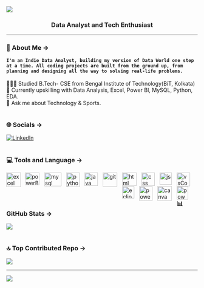 <img src="https://github.com/sayanb28/sayanb28/assets/170934465/3f719fcd-c3d0-43e0-aa13-0eeef3655706">

<h3 align="center"> Data Analyst and Tech Enthusiast </h3>

---

### 💫 About Me &#8594;
**`I'm an Indie Data Analyst, building my version of Data World one step at a time. All coding projects are built from the ground up, from planning and designing all the way to solving real-life problems.`**
<br />
<br />
👨🏻‍🎓 Studied B.Tech- CSE from Bengal Institute of Technology(BiT, Kolkata)<br>
🌱 Currently upskilling with Data Analysis, Excel, Power BI, MySQL, Python, EDA. <br>
💬 Ask me about Technology & Sports.

#


### 🌐 Socials &#8594;
[![LinkedIn](https://img.shields.io/badge/LinkedIn-%230077B5.svg?logo=linkedin&logoColor=white)](https://linkedin.com/in/sayanbera28) 

#


### 💻 Tools and Language &#8594;
<img align="left" alt="excel" width="38px" style="padding-right:8px;" src="https://github.com/sayanb28/sayanb28/assets/170934465/7840ecce-b734-4789-a549-3ec9acee902e"/>
<img align="left" alt="powerBi" width="38px" height="33px" style="padding-right:10px;" src="https://github.com/sayanb28/sayanb28/assets/170934465/44ebb890-f5a9-4ca2-aa0a-bab20ac7e3c6"/>
<img align="left" alt="mysql" width="45px" height="36px" style="padding-right:10px;" src="https://github.com/sayanb28/sayanb28/assets/170934465/bf5a6d8b-8477-40d7-83c7-203ce570f475"/>
<img align="left" alt="python" width="35px" height="38px" style="padding-right:10px" src="https://github.com/sayanb28/sayanb28/assets/170934465/9ae54b98-d806-462a-8f2a-8c2b6d3a3fae"/>
<img align="left" alt="java" width="35px" height="35px" style="padding-right:10px;" src="https://github.com/sayanb28/sayanb28/assets/170934465/75abc8c9-c0ea-4501-9399-f6db663e74d0"/>
<img align="left" alt="git" width="38px" height="37px" style="padding-right:10px;" src="https://github.com/sayanb28/sayanb28/assets/170934465/fa96d8c2-df0e-4b59-a724-62543a07af8d"/>
<img align="left" alt="html" width="38px" height="35px" style="padding-right:10px;" src="https://github.com/sayanb28/sayanb28/assets/170934465/3e12a493-2309-46c4-bfbc-1ec2cf531956"/>
<img align="left" alt="css" width="35px" height="35px" style="padding-right:10px;" src="https://github.com/sayanb28/sayanb28/assets/170934465/f1a90dc0-8641-4cd2-9660-53ebf4a11ff0"/>
<img align="left" alt="js" width="32px" height="32px" style="padding-right:10px;" src="https://github.com/sayanb28/sayanb28/assets/170934465/8df4a77d-79e7-4458-977d-fcb369b95149"/>
<img align="left" alt="vsCode" width="35px" height="36px" style="padding-right:10px;" src="https://github.com/sayanb28/sayanb28/assets/170934465/bd56ecf7-6d31-4815-88a2-7509085382f3"/>
<img align="left" alt="eclipse" width="32px" height="32px" style="padding-right:10px;" src="https://user-images.githubusercontent.com/25181517/192108892-6e9b5cdf-4e35-4a70-ad9a-801a93a07c1c.png"/>
<img align="left" alt="powerPoint" width="35px" height="38px" style="padding-right:10px;" src="https://github.com/sayanb28/sayanb28/assets/170934465/fc87b0dc-f650-4173-94ae-06b241ce6b99"/>
<img align="left" alt="canva" width="38px" height="38px" style="padding-right:10px;" src="https://github-production-user-asset-6210df.s3.amazonaws.com/136815194/253220886-02494c7c-de6a-43a6-9293-6369696842ed.png"/>
<img align="left" alt="powerPoint" width="30px" height="35px" style="padding-right:8px;" src="https://github.com/sayanb28/sayanb28/assets/170934465/d516251d-56d8-4c91-8312-b8b5e39f5818"/>
<br />

#


### 📊 GitHub Stats &#8594;
![](https://github-readme-stats.vercel.app/api?username=sayanb28&theme=radical&hide_border=false&include_all_commits=false&count_private=false)<br/>

#


### 🔝 Top Contributed Repo &#8594;
![](https://github-contributor-stats.vercel.app/api?username=sayanb28&limit=5&theme=onedark&combine_all_yearly_contributions=true)


---
[![](https://visitcount.itsvg.in/api?id=sayanb28&icon=5&color=11)](https://visitcount.itsvg.in)
<!-- Proudly created with GPRM ( https://gprm.itsvg.in ) -->

